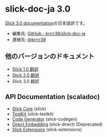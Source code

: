 slick-doc-ja 3.0
================

[Slick 3.0 documentation](http://slick.typesafe.com/doc/3.0.0/)の日本語訳です。

- 編集先: [GitHub - krrrr38/slick-doc-ja](https://github.com/krrrr38/slick-doc-ja)
- 連絡先: [@krrrr38](https://twitter.com/krrrr38)


他のバージョンのドキュメント
---------------------------
- [Slick 1.0 翻訳](http://krrrr38.github.io/slick-doc-ja/v1.0.out/slick-doc-ja+1.0.html)
- [Slick 2.0 翻訳](http://krrrr38.github.io/slick-doc-ja/v2.0.out/slick-doc-ja+2.0.html)
- Slick 3.0 翻訳

API Documentation (scaladoc)
---------------------------
- [Slick Core](http://slick.typesafe.com/doc/3.0.0/api/index.html) (slick)
- [TestKit](http://slick.typesafe.com/doc/3.0.0/testkit-api/index.html) (slick-testkit)
- [Code Generator](http://slick.typesafe.com/doc/3.0.0/codegen-api/index.html) (slick-codegen)
- [Direct Embedding](http://slick.typesafe.com/doc/3.0.0/direct-api/index.html) (slick-direct) (Deprecated)
- [Slick Extensions](http://slick.typesafe.com/doc/3.0.0/extensions-api/index.html) (slick-extensions)
